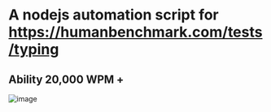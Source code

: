 # A nodejs automation script for https://humanbenchmark.com/tests/typing 
## Ability 20,000 WPM +

![image](https://github.com/SarkarKurdish/typing-benchmark/assets/37934074/36159988-bb21-43e1-a952-b7177cd0ea3b)
